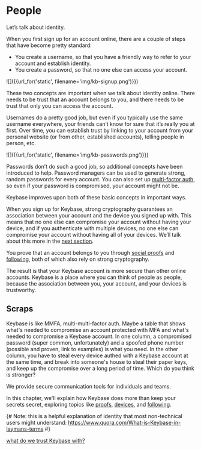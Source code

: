# People

Let’s talk about identity.

When you first sign up for an account online, there are a couple of steps that have become pretty standard:

* You create a username, so that you have a friendly way to refer to your account and establish identity.
* You create a password, so that no one else can access your account.

![]({{url_for('static', filename='img/kb-signup.png')}})

These two concepts are important when we talk about identity online. There needs to be trust that an account belongs to you, and there needs to be trust that only you can access the account.

Usernames do a pretty good job, but even if you typically use the same username everywhere, your friends can’t know for sure that it’s really you at first. Over time, you can establish trust by linking to your account from your personal website (or from other, established accounts), telling people in person, etc.

![]({{url_for('static', filename='img/kb-passwords.png')}})

Passwords don’t do such a good job, so additional concepts have been introduced to help. Password managers can be used to generate strong, random passwords for every account. You can also set up [multi-factor auth](TK), so even if your password is compromised, your account might not be.

Keybase improves upon both of these basic concepts in important ways.

When you sign up for Keybase, strong cryptography guarantees an association between your account and the device you signed up with. This means that no one else can compromise your account without having your device, and if you authenticate with multiple devices, no one else can compromise your account without having all of your devices. We’ll talk about this more in the [next section](TK).

You prove that an account belongs to you through [social proofs](TK) and [following](TK), both of which also rely on strong cryptography.

The result is that your Keybase account is more secure than other online accounts. Keybase is a place where you can think of people as people, because the association between you, your account, and your devices is trustworthy.

## Scraps

Keybase is like MMFA, multi-multi-factor auth. Maybe a table that shows what's needed to compromise an account protected with MFA and what's needed to compromise a Keybase account. In one column, a compromised password (super common, unfortunately) and a spoofed phone number (possible and proven, link to examples) is what you need. In the other column, you have to steal every device authed with a Keybase account at the same time, and break into someone's house to steal their paper keys, and keep up the compromise over a long period of time. Which do you think is stronger?

We provide secure communication tools for individuals and teams.

In this chapter, we'll explain how Keybase does more than keep your secrets secret, exploring topics like [proofs](/people/proofs), [devices](/people/devices), and [following](/people/following).

{# Note: this is a helpful explanation of identity that most non-technical users might understand: https://www.quora.com/What-is-Keybase-in-laymans-terms #}

[what do we trust Keybase with?](https://github.com/keybase/keybase-issues/issues/78)
